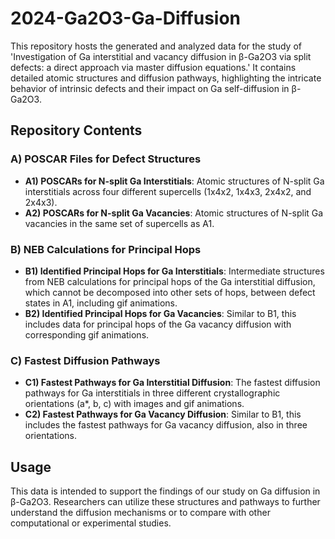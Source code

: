 # 2024-Ga2O3-Ga-Diffusion
This repository hosts the generated and analyzed data for the study of 'Investigation of Ga interstitial and vacancy diffusion in β-Ga2O3 via split defects: a direct approach via master diffusion equations.' 
It contains detailed atomic structures and diffusion pathways, highlighting the intricate behavior of intrinsic defects and their impact on Ga self-diffusion in β-Ga2O3.

## Repository Contents

### A) POSCAR Files for Defect Structures
- **A1) POSCARs for N-split Ga Interstitials**: Atomic structures of N-split Ga interstitials across four different supercells (1x4x2, 1x4x3, 2x4x2, and 2x4x3).
- **A2) POSCARs for N-split Ga Vacancies**: Atomic structures of N-split Ga vacancies in the same set of supercells as A1.

### B) NEB Calculations for Principal Hops
- **B1) Identified Principal Hops for Ga Interstitials**: Intermediate structures from NEB calculations for principal hops of the Ga interstitial diffusion, which cannot be decomposed into other sets of hops, between defect states in A1, including gif animations.
- **B2) Identified Principal Hops for Ga Vacancies**: Similar to B1, this includes data for principal hops of the Ga vacancy diffusion with corresponding gif animations.

### C) Fastest Diffusion Pathways
- **C1) Fastest Pathways for Ga Interstitial Diffusion**: The fastest diffusion pathways for Ga interstitials in three different crystallographic orientations (a*, b, c) with images and gif animations.
- **C2) Fastest Pathways for Ga Vacancy Diffusion**: Similar to B1, this includes the fastest pathways for Ga vacancy diffusion, also in three orientations.

## Usage
This data is intended to support the findings of our study on Ga diffusion in β-Ga2O3. Researchers can utilize these structures and pathways to further understand the diffusion mechanisms or to compare with other computational or experimental studies.

